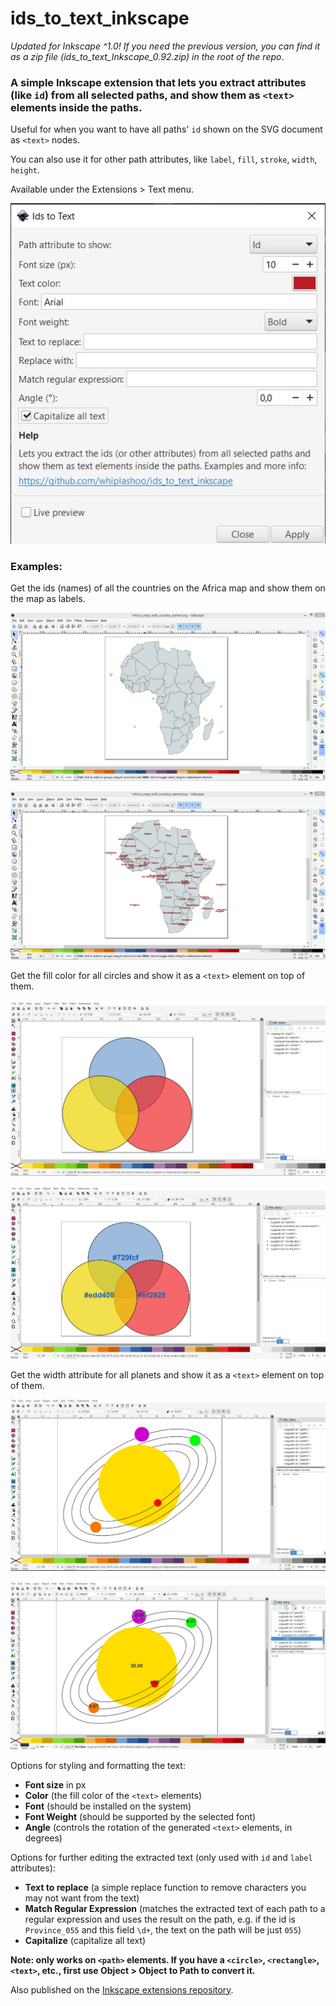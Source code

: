 # ids_to_text_inkscape
*Updated for Inkscape ^1.0! If you need the previous version, you can find it as a zip file (ids\_to\_text\_Inkscape\_0.92.zip) in the root of the repo*.

### A simple Inkscape extension that lets you extract attributes (like `id`) from all selected paths, and show them as `<text>` elements inside the paths.

Useful for when you want to have all paths' `id` shown on the SVG document as `<text>` nodes.

You can also use it for other path attributes, like `label`, `fill`, `stroke`, `width`, `height`.

Available under the Extensions > Text menu.

![UI](https://github.com/whiplashoo/ids_to_text_inkscape/blob/master/examples/extension_window.jpg)

### Examples:

Get the ids (names) of all the countries on the Africa map and show them on the map as labels.


![Before](https://github.com/whiplashoo/ids_to_text_inkscape/blob/master/examples/example_africa_1.png)


![After](https://github.com/whiplashoo/ids_to_text_inkscape/blob/master/examples/example_africa_2.png)

Get the fill color for all circles and show it as a `<text>` element on top of them.


![Before](https://github.com/whiplashoo/ids_to_text_inkscape/blob/master/examples/example_circles_1.jpg)


![After](https://github.com/whiplashoo/ids_to_text_inkscape/blob/master/examples/example_circles_2.jpg)

Get the width attribute for all planets and show it as a `<text>` element on top of them.


![Before](https://github.com/whiplashoo/ids_to_text_inkscape/blob/master/examples/example_heliocentric_1.jpg)


![After](https://github.com/whiplashoo/ids_to_text_inkscape/blob/master/examples/example_heliocentric_2.jpg)


Options for styling and formatting the text:

* **Font size** in px
* **Color** (the fill color of the `<text>` elements)
* **Font** (should be installed on the system)
* **Font Weight** (should be supported by the selected font)
* **Angle** (controls the rotation of the generated `<text>` elements, in degrees)

Options for further editing the extracted text (only used with `id` and `label` attributes):
* **Text to replace** (a simple replace function to remove characters you may not want from the text)
* **Match Regular Expression** (matches the extracted text of each path to a regular expression and uses the result on the path, e.g. if the id is `Province_055` and this field `\d+`, the text on the path will be just `055`)
* **Capitalize** (capitalize all text)



**Note: only works on `<path>` elements. If you have a `<circle>`, `<rectangle>`, `<text>`, etc., first use Object > Object to Path to convert it.**

Also published on the [Inkscape extensions repository](https://inkscape.org/~whidev/%E2%98%85ids-to-text-elements "Inkscape extensions repository").